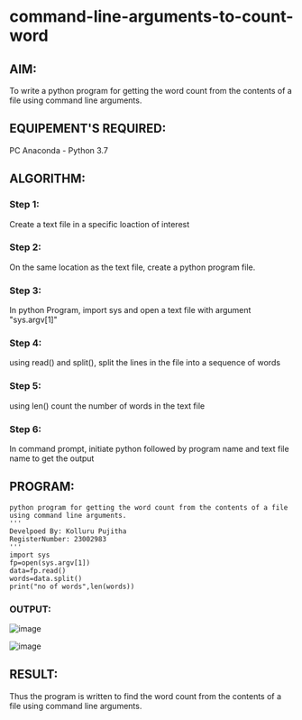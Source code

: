 # command-line-arguments-to-count-word
## AIM:
To write a python program for getting the word count from the contents of a file using command line arguments.
## EQUIPEMENT'S REQUIRED: 
PC Anaconda - Python 3.7
## ALGORITHM: 
### Step 1:
Create a text file in a specific loaction of interest
### Step 2: 
On the same location as the text file, create a python program file. 
### Step 3: 
In python Program, import sys and open a text file with argument "sys.argv[1]"
### Step 4:  
using read() and split(), split the lines in the file into a sequence of words
### Step 5: 
using len() count the number of words in the text file
### Step 6: 
In command prompt, initiate python followed by program name and text file name to get the output
## PROGRAM:
```
python program for getting the word count from the contents of a file using command line arguments.
'''
Develpoed By: Kolluru Pujitha
RegisterNumber: 23002983
'''
import sys
fp=open(sys.argv[1])
data=fp.read()
words=data.split()
print("no of words",len(words))
```
### OUTPUT:
![image](https://github.com/KolluruPujitha/command-line-arguments-to-count-word/assets/150231340/649837f0-eef0-46de-9192-6a87a2a7c0d7)

![image](https://github.com/KolluruPujitha/command-line-arguments-to-count-word/assets/150231340/b6ac7f91-f0b7-45c4-81c2-96f995aca5ed)


## RESULT:
Thus the program is written to find the word count from the contents of a file using command line arguments.
